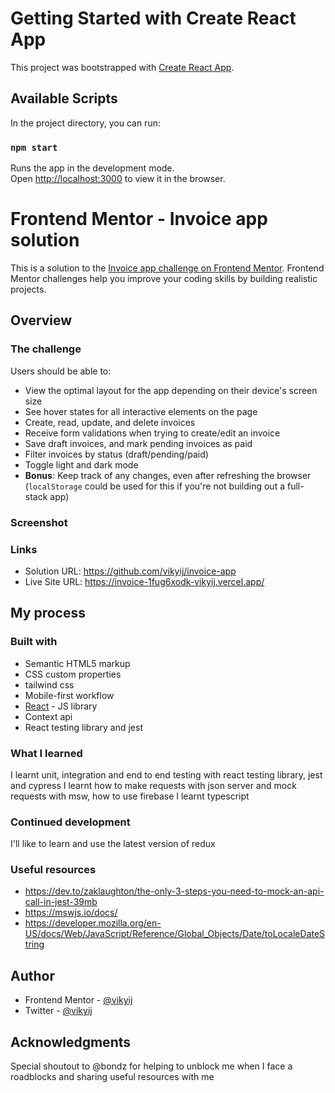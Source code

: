 # Getting Started with Create React App

This project was bootstrapped with [Create React App](https://github.com/facebook/create-react-app).

## Available Scripts

In the project directory, you can run:

### `npm start`

Runs the app in the development mode.\
Open [http://localhost:3000](http://localhost:3000) to view it in the browser.

# Frontend Mentor - Invoice app solution

This is a solution to the [Invoice app challenge on Frontend Mentor](https://www.frontendmentor.io/challenges/invoice-app-i7KaLTQjl). Frontend Mentor challenges help you improve your coding skills by building realistic projects. 


## Overview

### The challenge

Users should be able to:

- View the optimal layout for the app depending on their device's screen size
- See hover states for all interactive elements on the page
- Create, read, update, and delete invoices
- Receive form validations when trying to create/edit an invoice
- Save draft invoices, and mark pending invoices as paid
- Filter invoices by status (draft/pending/paid)
- Toggle light and dark mode
- **Bonus**: Keep track of any changes, even after refreshing the browser (`localStorage` could be used for this if you're not building out a full-stack app)

### Screenshot



### Links

- Solution URL: https://github.com/vikyij/invoice-app
- Live Site URL: https://invoice-1fug6xodk-vikyij.vercel.app/


## My process

### Built with

- Semantic HTML5 markup
- CSS custom properties
- tailwind css
- Mobile-first workflow
- [React](https://reactjs.org/) - JS library
- Context api
- React testing library and jest



### What I learned


I learnt unit, integration and end to end testing with react testing library, jest and cypress
I learnt how to make requests with json server and mock requests with msw, how to use firebase
I learnt typescript

### Continued development

I'll like to learn and use the latest version of redux


### Useful resources

- https://dev.to/zaklaughton/the-only-3-steps-you-need-to-mock-an-api-call-in-jest-39mb
- https://mswjs.io/docs/
- https://developer.mozilla.org/en-US/docs/Web/JavaScript/Reference/Global_Objects/Date/toLocaleDateString


## Author

- Frontend Mentor - [@vikyij](https://www.frontendmentor.io/profile/vikyij)
- Twitter - [@vikyij](https://www.twitter.com/vikyij)


## Acknowledgments

Special shoutout to @bondz for helping to unblock me when I face a roadblocks and sharing useful resources with me


